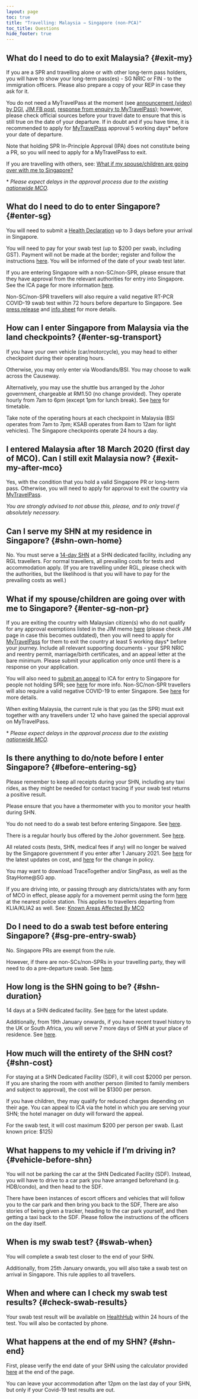 ```yaml
---
layout: page
toc: true
title: "Travelling: Malaysia ⇾ Singapore (non-PCA)"
toc_title: Questions
hide_footer: true
---
```


## What do I need to do to exit Malaysia? {#exit-my}

If you are a SPR and travelling alone or with other long-term pass holders, you will have to show your long-term pass(es) - SG NRIC or FIN - to the immigration officers. Please also prepare a copy of your REP in case they ask for it. 

You do not need a MyTravelPass at the moment (see [announcement (video) by DGI](https://youtu.be/oRNEHKjrel4?t=323), [JIM FB post](https://www.facebook.com/imigresen/posts/3576029612463468), [response from enquiry to MyTravelPass](/appendix-response-jim)); however, please check official sources before your travel date to ensure that this is still true on the date of your departure. If in doubt and if you have time, it is recommended to apply for [MyTravelPass] approval 5 working days* before your date of departure.

Note that holding SPR In-Principle Approval (IPA) does not constitute being a PR, so you will need to apply for a MyTravelPass to exit.

If you are travelling with others, see: [What if my spouse/children are going over with me to Singapore?](#enter-sg-non-pr)

\* _Please expect delays in the approval process due to the existing [nationwide MCO][Appendix MCO]._

## What do I need to do to enter Singapore? {#enter-sg}

You will need to submit a [Health Declaration](https://eservices.ica.gov.sg/sgarrivalcard/) up to 3 days before your arrival in Singapore.

You will need to pay for your swab test (up to $200 per swab, including GST). Payment will not be made at the border; register and follow the instructions [here](https://go.gov.sg/covid19test). You will be informed of the date of your swab test later.

If you are entering Singapore with a non-SC/non-SPR, please ensure that they have approval from the relevant authorities for entry into Singapore. See the ICA page for more information [here](https://www.ica.gov.sg/covid-19/enteringsg). 

Non-SC/non-SPR travellers will also require a valid negative RT-PCR COVID-19 swab test within 72 hours before departure to Singapore. See [press release](https://www.moh.gov.sg/news-highlights/details/updated-border-measures-for-travellers-from-malaysia-and-japan) and [info sheet](https://safetravel.ica.gov.sg/files/SHN-and-swab-summary.pdf) for more details.

## How can I enter Singapore from Malaysia via the land checkpoints? {#enter-sg-transport}

If you have your own vehicle (car/motorcycle), you may head to either checkpoint during their operating hours.

Otherwise, you may only enter via Woodlands/BSI. You may choose to walk across the Causeway. 

Alternatively, you may use the shuttle bus arranged by the Johor government, chargeable at RM1.50 (no change provided). They operate hourly from 7am to 6pm (except 1pm for lunch break). See [here](https://www.facebook.com/officialpaj/posts/3930626316950618) for timetable.

Take note of the operating hours at each checkpoint in Malaysia (BSI operates from 7am to 7pm; KSAB operates from 8am to 12am for light vehicles). The Singapore checkpoints operate 24 hours a day.


## I entered Malaysia after 18 March 2020 (first day of MCO). Can I still exit Malaysia now? {#exit-my-after-mco}

Yes, with the condition that you hold a valid Singapore PR or long-term pass. Otherwise, you will need to apply for approval to exit the country via [MyTravelPass].

_You are strongly advised to not abuse this, please, and to only travel if absolutely necessary._


## Can I serve my SHN at my residence in Singapore? {#shn-own-home}

No. You must serve a [14-day SHN][MOH Presser SHN MY 14d] at a SHN dedicated facility, including any RGL travellers. For normal travellers, all prevailing costs for tests and accommodation apply. (If you are travelling under RGL, please check with the authorities, but the likelihood is that you will have to pay for the prevailing costs as well.)

## What if my spouse/children are going over with me to Singapore? {#enter-sg-non-pr}

If you are exiting the country with Malaysian citizen(s) who do not qualify for any approval exemptions listed in the JIM memo [here](https://www.facebook.com/imigresen/posts/3525366314196465) (please check JIM page in case this becomes outdated), then you will need to apply for [MyTravelPass] for them to exit the country at least 5 working days\* before your journey. Include all relevant supporting documents - your SPR NRIC and reentry permit, marriage/birth certificates, and an appeal letter at the bare minimum. Please submit your application only once until there is a response on your application.

You will also need to [submit an appeal](https://form.gov.sg/#!/5e3648e9405c180011dc5f9c) to ICA for entry to Singapore for people not holding SPR; see [here](https://safetravel.ica.gov.sg/scpr-familial-ties-lane/requirements-and-process) for more info. Non-SC/non-SPR travellers will also require a valid negative COVID-19 to enter Singapore. See [here][MOH Presser SHN MY 14d] for more details.

When exiting Malaysia, the current rule is that you (as the SPR) must exit together with any travellers under 12 who have gained the special approval on MyTravelPass.

\* _Please expect delays in the approval process due to the existing [nationwide MCO][Appendix MCO]._

## Is there anything to do/note before I enter Singapore? {#before-entering-sg}

Please remember to keep all receipts during your SHN, including any taxi rides, as they might be needed for contact tracing if your swab test returns a positive result.

Please ensure that you have a thermometer with you to monitor your health during SHN.

You do not need to do a swab test before entering Singapore. See [here](#sg-pre-entry-swab).

There is a regular hourly bus offered by the Johor government. See [here](#enter-sg-transport).

All related costs (tests, SHN, medical fees if any) will no longer be waived by the Singapore government if you enter after 1 January 2021. See [here](https://www.gov.sg/article/cost-of-shn-stays-swab-tests-and-medical-expenses-when-you-travel) for the latest updates on cost, and [here](https://www.moh.gov.sg/news-highlights/details/updates-to-stay-home-notice-and-charging-policy-for-travellers) for the change in policy.

You may want to download TraceTogether and/or SingPass, as well as the StayHome@SG app.

If you are driving into, or passing through any districts/states with any form of MCO in effect, please apply for a movement permit using the form [here](/assets/borang-permit-pergerakan-pkpb.pdf) at the nearest police station. This applies to travellers departing from KLIA/KLIA2 as well. See: [Known Areas Affected By MCO][Appendix MCO]


## Do I need to do a swab test before entering Singapore? {#sg-pre-entry-swab}

No. Singapore PRs are exempt from the rule.

However, if there are non-SCs/non-SPRs in your travelling party, they will need to do a pre-departure swab. See [here](#enter-sg-non-pr).

## How long is the SHN going to be? {#shn-duration}

14 days at a SHN dedicated facility. See [here][MOH Presser SHN MY 14d] for the latest update.

Additionally, from 19th January onwards, if you have recent travel history to the UK or South Africa, you will serve 7 more days of SHN at your place of residence. See [here](https://www.moh.gov.sg/news-highlights/details/updates-on-border-measures-and-travel-insurance).

## How much will the entirety of the SHN cost? {#shn-cost}

For staying at a SHN Dedicated Facility (SDF), it will cost $2000 per person. If you are sharing the room with another person (limited to family members and subject to approval), the cost will be $1300 per person.

If you have children, they may qualify for reduced charges depending on their age. You can appeal to ICA via the hotel in which you are serving your SHN; the hotel manager on duty will forward the appeal.

For the swab test, it will cost maximum $200 per person per swab. (Last known price: $125)

## What happens to my vehicle if I’m driving in? {#vehicle-before-shn}

You will not be parking the car at the SHN Dedicated Facility (SDF). Instead, you will have to drive to a car park you have arranged beforehand (e.g. HDB/condo), and then head to the SDF.

There have been instances of escort officers and vehicles that will follow you to the car park and then bring you back to the SDF, There are also stories of being given a tracker, heading to the car park yourself, and then getting a taxi back to the SDF. Please follow the instructions of the officers on the day itself.


## When is my swab test? {#swab-when}

You will complete a swab test closer to the end of your SHN.

Additionally, from 25th January onwards, you will also take a swab test on arrival in Singapore. This rule applies to all travellers.


## When and where can I check my swab test results? {#check-swab-results}

Your swab test result will be available on [HealthHub](https://eservices.healthhub.sg/PersonalHealth/CovidLabResults) within 24 hours of the test. You will also be contacted by phone.


## What happens at the end of my SHN? {#shn-end}

First, please verify the end date of your SHN using the calculator provided [here](https://www.ica.gov.sg/covid-19/shn) at the end of the page.

You can leave your accommodation after 12pm on the last day of your SHN, but only if your Covid-19 test results are out.


[Appendix MCO]: /appendix-mco
[MyTravelPass]: https://mtp.imi.gov.my/myTravelPass/main

[MOH Presser SHN MY 14d]: https://www.moh.gov.sg/news-highlights/details/updated-border-measures-for-travellers-from-malaysia-and-japan